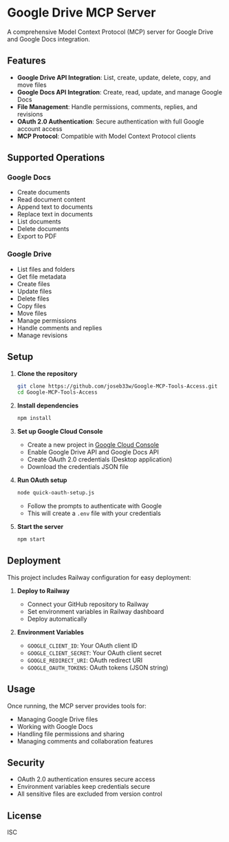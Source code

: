 # Google Drive MCP Server

A comprehensive Model Context Protocol (MCP) server for Google Drive and Google Docs integration.

## Features

- **Google Drive API Integration**: List, create, update, delete, copy, and move files
- **Google Docs API Integration**: Create, read, update, and manage Google Docs
- **File Management**: Handle permissions, comments, replies, and revisions
- **OAuth 2.0 Authentication**: Secure authentication with full Google account access
- **MCP Protocol**: Compatible with Model Context Protocol clients

## Supported Operations

### Google Docs
- Create documents
- Read document content
- Append text to documents
- Replace text in documents
- List documents
- Delete documents
- Export to PDF

### Google Drive
- List files and folders
- Get file metadata
- Create files
- Update files
- Delete files
- Copy files
- Move files
- Manage permissions
- Handle comments and replies
- Manage revisions

## Setup

1. **Clone the repository**
   ```bash
   git clone https://github.com/joseb33w/Google-MCP-Tools-Access.git
   cd Google-MCP-Tools-Access
   ```

2. **Install dependencies**
   ```bash
   npm install
   ```

3. **Set up Google Cloud Console**
   - Create a new project in [Google Cloud Console](https://console.cloud.google.com/)
   - Enable Google Drive API and Google Docs API
   - Create OAuth 2.0 credentials (Desktop application)
   - Download the credentials JSON file

4. **Run OAuth setup**
   ```bash
   node quick-oauth-setup.js
   ```
   - Follow the prompts to authenticate with Google
   - This will create a `.env` file with your credentials

5. **Start the server**
   ```bash
   npm start
   ```

## Deployment

This project includes Railway configuration for easy deployment:

1. **Deploy to Railway**
   - Connect your GitHub repository to Railway
   - Set environment variables in Railway dashboard
   - Deploy automatically

2. **Environment Variables**
   - `GOOGLE_CLIENT_ID`: Your OAuth client ID
   - `GOOGLE_CLIENT_SECRET`: Your OAuth client secret
   - `GOOGLE_REDIRECT_URI`: OAuth redirect URI
   - `GOOGLE_OAUTH_TOKENS`: OAuth tokens (JSON string)

## Usage

Once running, the MCP server provides tools for:
- Managing Google Drive files
- Working with Google Docs
- Handling file permissions and sharing
- Managing comments and collaboration features

## Security

- OAuth 2.0 authentication ensures secure access
- Environment variables keep credentials secure
- All sensitive files are excluded from version control

## License

ISC
